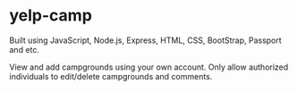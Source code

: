 # yelp-camp

Built using JavaScript, Node.js, Express, HTML, CSS, BootStrap, Passport and etc. 

View and add campgrounds using your own account. Only allow authorized individuals to edit/delete campgrounds and comments. 
